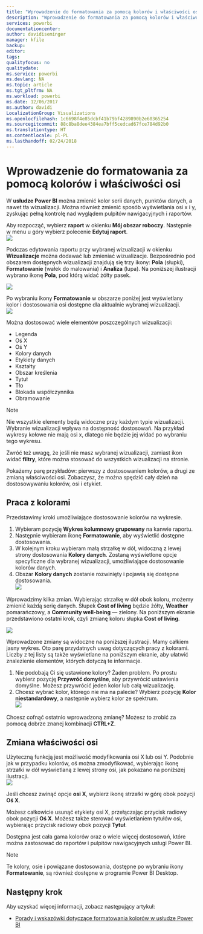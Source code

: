 ```yaml
---
title: "Wprowadzenie do formatowania za pomocą kolorów i właściwości osi"
description: "Wprowadzenie do formatowania za pomocą kolorów i właściwości osi"
services: powerbi
documentationcenter: 
author: davidiseminger
manager: kfile
backup: 
editor: 
tags: 
qualityfocus: no
qualitydate: 
ms.service: powerbi
ms.devlang: NA
ms.topic: article
ms.tgt_pltfrm: NA
ms.workload: powerbi
ms.date: 12/06/2017
ms.author: davidi
LocalizationGroup: Visualizations
ms.openlocfilehash: 1c6698f4e85dcbf41b79bf4289890b2e60365254
ms.sourcegitcommit: 88c8ba8dee4384ea7bff5cedcad67fce784d92b0
ms.translationtype: HT
ms.contentlocale: pl-PL
ms.lasthandoff: 02/24/2018
---
```

# <a name="getting-started-with-color-formatting-and-axis-properties"></a>Wprowadzenie do formatowania za pomocą kolorów i właściwości osi
W **usłudze Power BI** można zmienić kolor serii danych, punktów danych, a nawet tła wizualizacji. Można również zmienić sposób wyświetlania osi x i y, zyskując pełną kontrolę nad wyglądem pulpitów nawigacyjnych i raportów.

Aby rozpocząć, wybierz **raport** w okienku **Mój obszar roboczy**. Następnie w menu u góry wybierz polecenie **Edytuj raport**.  
![](media/service-getting-started-with-color-formatting-and-axis-properties/gettingstartedcolor_1a.png)

Podczas edytowania raportu przy wybranej wizualizacji w okienku **Wizualizacje** można dodawać lub zmieniać wizualizacje. Bezpośrednio pod obszarem dostępnych wizualizacji znajdują się trzy ikony: **Pola** (słupki), **Formatowanie** (wałek do malowania) i **Analiza** (lupa). Na poniższej ilustracji wybrano ikonę **Pola**, pod którą widać żółty pasek.

![](media/service-getting-started-with-color-formatting-and-axis-properties/gettingstartedcolor_2a.png)

Po wybraniu ikony **Formatowanie** w obszarze poniżej jest wyświetlany kolor i dostosowania osi dostępne dla aktualnie wybranej wizualizacji.  
![](media/service-getting-started-with-color-formatting-and-axis-properties/gettingstartedcolor_3a.png)

Można dostosować wiele elementów poszczególnych wizualizacji:

* Legenda
* Oś X
* Oś Y
* Kolory danych
* Etykiety danych
* Kształty
* Obszar kreślenia
* Tytuł
* Tło
* Blokada współczynnika
* Obramowanie

> [!NOTE]
>  
> Nie wszystkie elementy będą widoczne przy każdym typie wizualizacji. Wybranie wizualizacji wpływa na dostępność dostosowań. Na przykład wykresy kołowe nie mają osi x, dlatego nie będzie jej widać po wybraniu tego wykresu.
> 
> 

Zwróć też uwagę, że jeśli nie masz wybranej wizualizacji, zamiast ikon widać **filtry**, które można stosować do wszystkich wizualizacji na stronie.

Pokażemy parę przykładów: pierwszy z dostosowaniem kolorów, a drugi ze zmianą właściwości osi. Zobaczysz, że można spędzić cały dzień na dostosowywaniu kolorów, osi i etykiet.

## <a name="working-with-colors"></a>Praca z kolorami
Przedstawimy kroki umożliwiające dostosowanie kolorów na wykresie.

1. Wybieram pozycję **Wykres kolumnowy grupowany** na kanwie raportu.
2. Następnie wybieram ikonę **Formatowanie**, aby wyświetlić dostępne dostosowania.
3. W kolejnym kroku wybieram małą strzałkę w dół, widoczną z lewej strony dostosowania **Kolory danych**. Zostaną wyświetlone opcje specyficzne dla wybranej wizualizacji, umożliwiające dostosowanie kolorów danych.
4. Obszar **Kolory danych** zostanie rozwinięty i pojawią się dostępne dostosowania.  
   ![](media/service-getting-started-with-color-formatting-and-axis-properties/gettingstartedcolor_4a.png)

Wprowadzimy kilka zmian. Wybierając strzałkę w dół obok koloru, możemy zmienić każdą serię danych. Słupek **Cost of living** będzie żółty, **Weather** pomarańczowy, a **Community well-being** — zielony. Na poniższym ekranie przedstawiono ostatni krok, czyli zmianę koloru słupka **Cost of living**.  

![](media/service-getting-started-with-color-formatting-and-axis-properties/gettingstartedcolor_5a.png)

Wprowadzone zmiany są widoczne na poniższej ilustracji. Mamy całkiem jasny wykres. Oto parę przydatnych uwag dotyczących pracy z kolorami. Liczby z tej listy są także wyświetlane na poniższym ekranie, aby ułatwić znalezienie elementów, których dotyczą te informacje.

1. Nie podobają Ci się ustawione kolory? Żaden problem. Po prostu wybierz pozycję **Przywróć domyślne**, aby przywrócić ustawienia domyślne. Możesz przywrócić jeden kolor lub całą wizualizację.
2. Chcesz wybrać kolor, którego nie ma na palecie? Wybierz pozycję **Kolor niestandardowy**, a następnie wybierz kolor ze spektrum.  
   ![](media/service-getting-started-with-color-formatting-and-axis-properties/gettingstartedcolor_6a.png)

Chcesz cofnąć ostatnio wprowadzoną zmianę? Możesz to zrobić za pomocą dobrze znanej kombinacji **CTRL+Z**.

## <a name="changing-axis-properties"></a>Zmiana właściwości osi
Użyteczną funkcją jest możliwość modyfikowania osi X lub osi Y. Podobnie jak w przypadku kolorów, oś można zmodyfikować, wybierając ikonę strzałki w dół wyświetlaną z lewej strony osi, jak pokazano na poniższej ilustracji.  
![](media/service-getting-started-with-color-formatting-and-axis-properties/gettingstartedcolor_7a.png)

Jeśli chcesz zwinąć opcje **osi X**, wybierz ikonę strzałki w górę obok pozycji **Oś X**.

Możesz całkowicie usunąć etykiety osi X, przełączając przycisk radiowy obok pozycji **Oś X**. Możesz także sterować wyświetlaniem tytułów osi, wybierając przycisk radiowy obok pozycji **Tytuł**.  

Dostępna jest cała gama kolorów oraz o wiele więcej dostosowań, które można zastosować do raportów i pulpitów nawigacyjnych usługi Power BI.

> [!NOTE]
>  
> Te kolory, osie i powiązane dostosowania, dostępne po wybraniu ikony **Formatowanie**, są również dostępne w programie Power BI Desktop.
> 
> 

## <a name="next-step"></a>Następny krok
Aby uzyskać więcej informacji, zobacz następujący artykuł:  

* [Porady i wskazówki dotyczące formatowania kolorów w usłudze Power BI](service-tips-and-tricks-for-color-formatting.md)  


